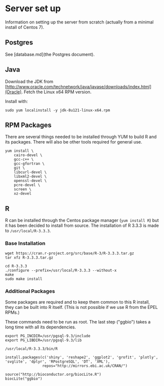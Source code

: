 # Server set up

Information on setting up the server from scratch (actually from a minimal install of Centos 7).

## Postgres

See [database.md](the Postgres document).

## Java

Download the JDK from [http://www.oracle.com/technetwork/java/javase/downloads/index.html](Oracle).
Fetch the Linux x64 RPM version.

Install with:

```
sudo yum localinstall -y jdk-8u121-linux-x64.rpm
```

## RPM Packages

There are several things needed to be installed through YUM to build R and its packages. There will also be other tools required for general use.

```
yum install \
    cairo-devel \
    gcc-c++ \
    gcc-gfortran \
    git \
    libcurl-devel \
    libxml2-devel \
    openssl-devel \
    pcre-devel \
    screen \
    xz-devel
```

## R

R can be installed through the Centos package manager (`yum install R`) but it has been decided to install from source.
The installation of R 3.3.3 is made to `/usr/local/R-3.3.3`.

### Base Installation

```
wget https://cran.r-project.org/src/base/R-3/R-3.3.3.tar.gz
tar xfz R-3.3.3.tar.gz

cd R-3.3.3
./configure --prefix=/usr/local/R-3.3.3 --without-x
make
sudo make install
```

### Additional Packages

Some packages are required and to keep them common to this R install, they can be built into R itself.
(This is not possible if we use R from the EPEL RPMs.)

These commands need to be run as root. The last step ("ggbio") takes a long time with all its dependencies.

```
export PG_INCDIR=/usr/pgsql-9.3/include
export PG_LIBDIR=/usr/pgsql-9.3/lib

/usr/local/R-3.3.3/bin/R

install.packages(c('shiny', 'reshape2', 'ggplot2', 'grofit', 'plotly', 'svglite', 'dplyr', 'RPostgreSQL', 'DT', 'XML'),
                 repos="http://mirrors.ebi.ac.uk/CRAN/")

source("http://bioconductor.org/biocLite.R")
biocLite("ggbio")
```
